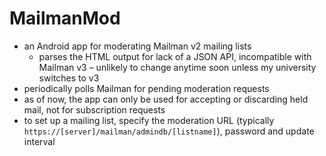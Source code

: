 # MailmanMod

* an Android app for moderating Mailman v2 mailing lists
  * parses the HTML output for lack of a JSON API, incompatible with Mailman v3 – unlikely to change anytime soon unless my university switches to v3
* periodically polls Mailman for pending moderation requests
* as of now, the app can only be used for accepting or discarding held mail, not for subscription requests
* to set up a mailing list, specify the moderation URL (typically `https://[server]/mailman/admindb/[listname]`), password and update interval

